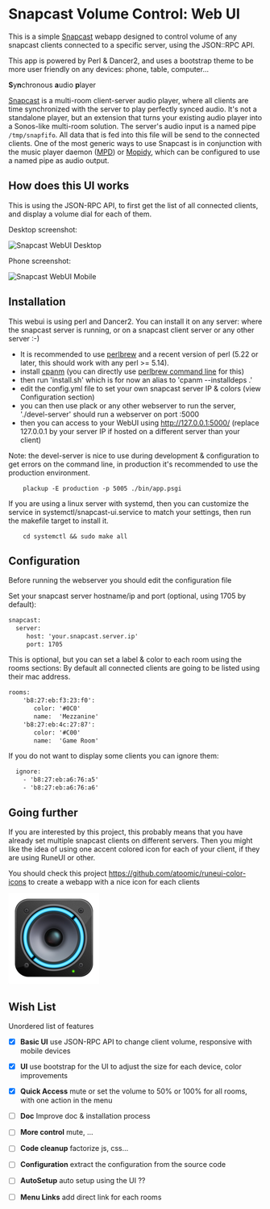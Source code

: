 Snapcast Volume Control: Web UI
===============================

This is a simple [Snapcast](https://github.com/badaix/snapcast) webapp designed to control volume of any snapcast clients connected to a specific server, using the JSON::RPC API.

This app is powered by Perl & Dancer2, and uses a bootstrap theme to be more user friendly on any devices: phone, table, computer...

**S**y**n**chronous **a**udio **p**layer

[Snapcast](https://github.com/badaix/snapcast)  is a multi-room client-server audio player, where all clients are time synchronized with the server to play perfectly synced audio. It's not a standalone player, but an extension that turns your existing audio player into a Sonos-like multi-room solution.
The server's audio input is a named pipe `/tmp/snapfifo`. All data that is fed into this file will be send to the connected clients. One of the most generic ways to use Snapcast is in conjunction with the music player daemon ([MPD](http://www.musicpd.org/)) or [Mopidy](https://www.mopidy.com/), which can be configured to use a named pipe as audio output.

How does this UI works
----------------------

This is using the JSON-RPC API, to first get the list of all connected clients,
and display a volume dial for each of them.

Desktop screenshot:

![Snapcast WebUI Desktop](https://raw.githubusercontent.com/atoomic/snapcast-volume-ui/master/doc/screenshot-desktop.png)

Phone screenshot:

![Snapcast WebUI Mobile](https://raw.githubusercontent.com/atoomic/snapcast-volume-ui/master/doc/screenshot-mobile.png)

Installation
------------

This webui is using perl and Dancer2. 
You can install it on any server: where the snapcast server is running, or on a snapcast client server or any other server :-)

* It is recommended to use [perlbrew](https://perlbrew.pl) and a recent version of perl (5.22 or later, this should work with any perl >= 5.14).
* install [cpanm](https://metacpan.org/pod/App::cpanminus) (you can directly use [perlbrew command line](https://perlbrew.pl/Perlbrew-and-Friends.html) for this)
* then run 'install.sh' which is for now an alias to 'cpanm --installdeps .'
* edit the config.yml file to set your own snapcast server IP & colors (view Configuration section)
* you can then use plack or any other webserver to run the server, './devel-server' should run a webserver on port :5000
* then you can access to your WebUI using http://127.0.0.1:5000/ (replace 127.0.0.1 by your server IP if hosted on a different server than your client)

Note: the devel-server is nice to use during development & configuration to get errors on the command line, in production it's recommended to use the production environment.

		plackup -E production -p 5005 ./bin/app.psgi

If you are using a linux server with systemd, then you can customize the service in systemctl/snapcast-ui.service to match your settings, then run the makefile target to install it.

		cd systemctl && sudo make all

Configuration
-------------
Before running the webserver you should edit the configuration file

Set your snapcast server hostname/ip and port (optional, using 1705 by default):

	snapcast:
	  server:
	     host: 'your.snapcast.server.ip'
	     port: 1705

This is optional, but you can set a label & color to each room using the rooms sections:
By default all connected clients are going to be listed using their mac address.

    rooms:
	    'b8:27:eb:f3:23:f0':
	       color: '#0C0'
	       name:  'Mezzanine'
	    'b8:27:eb:4c:27:87':
	       color: '#C00'
	       name:  'Game Room'

If you do not want to display some clients you can ignore them:

	  ignore:
	    - 'b8:27:eb:a6:76:a5'
	    - 'b8:27:eb:a6:76:a6'    

Going further
-------------

If you are interested by this project, this probably means that you have already set multiple snapcast clients on different servers. Then you might like the idea of using one accent colored icon for each of your client, if they are using RuneUI or other. 

You should check this project https://github.com/atoomic/runeui-color-icons to create a webapp with a nice icon for each clients

![Blue](https://raw.githubusercontent.com/atoomic/runeui-color-icons/master/blue/apple-touch-icon.png)

Wish List
-------
Unordered list of features
- [X] **Basic UI** use JSON-RPC API to change client volume, responsive with mobile devices
- [X] **UI** use bootstrap for the UI to adjust the size for each device, color improvements
- [X] **Quick Access** mute or set the volume to 50% or 100% for all rooms, with one action in the menu
- [ ] **Doc** Improve doc & installation process
- [ ] **More control** mute, ...
- [ ] **Code cleanup** factorize js, css...
- [ ] **Configuration** extract the configuration from the source code
- [ ] **AutoSetup** auto setup using the UI ??
- [ ] **Menu Links** add direct link for each rooms

